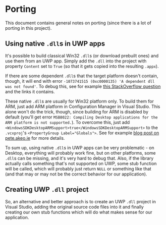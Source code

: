 # Porting

This document contains general notes on porting (since there is a lot of porting in this project).

## Using native `.dll`s in UWP apps

It's possible to build classical Win32 `.dll`s (or download prebuilt ones) and use them from an UWP app.
Simply add the `.dll` into the project with property `Content` set to `True` (so that it gets copied into the resulting `.appx`).

If there are some dependent `.dll`s that the target platform doesn't contain, though, it will end with error `-1073741515 (0xc0000135) 'A dependent dll was not found'`.
To debug this, see for example [this StackOverflow question](https://stackoverflow.com/q/44659598) and the links it contains.

These native `.dll`s are usually for Win32 platform only.
To build them for ARM, just add ARM platform in Configuration Manager in Visual Studio.
This alone won't do the trick, though, since building for ARM is disabled by default (you'll get error `MSB8022: Compiling Desktop applications for the ARM platform is not supported.`).
To overcome this, just add `<WindowsSDKDesktopARMSupport>true</WindowsSDKDesktopARMSupport>` to the `.vcxproj`'s `<PropertyGroup Label="Globals">`.
See for example [blog post on pete.akeo.ie](http://pete.akeo.ie/2017/05/compiling-desktop-arm-applications-with.html) for more details.

To sum up, using native `.dll`s in UWP apps can be very problematic - on Desktop, everything will probably work fine, but on other platforms, some `.dll`s can be missing, and it's very hard to debug that.
Also, if the library actually calls something that's not supported on UWP, some stub function will be called, which will probably just return `NULL` or something like that (and that may or may not be the correct behavior for our application).

## Creating UWP `.dll` project

So, an alternative and better approach is to create an UWP `.dll` project in Visual Studio, adding the original source code files into it and finally creating our own stub functions which will do what makes sense for our application.
